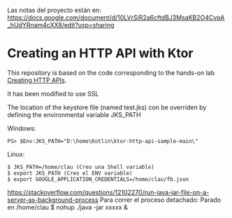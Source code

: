
Las notas del proyecto están en: https://docs.google.com/document/d/10LVrSiR2a6cftdBJ3MsaKB2O4CvpA_hUdYRnam4cXX8/edit?usp=sharing

# Creating an HTTP API with Ktor

This repository is based on the code corresponding to the hands-on lab [Creating HTTP APIs](https://ktor.io/docs/creating-http-apis.html). 

It has been modified to use SSL

The location of the keystore file (named test.jks) con be overriden by defining the environmental variable JKS_PATH

Windows:

    PS> $Env:JKS_PATH="D:\home\Kotlin\ktor-http-api-sample-main\"

Linux:

    $ JKS_PATH=/home/clau (Creo una Shell variable)
    $ export JKS_PATH (Creo el ENV variable)
    $ export GOOGLE_APPLICATION_CREDENTIALS=/home/clau/fb.json

https://stackoverflow.com/questions/12102270/run-java-jar-file-on-a-server-as-background-process
    Para correr el proceso detachado: Parado en /home/clau
    $ nohup ./java -jar xxxxx &



